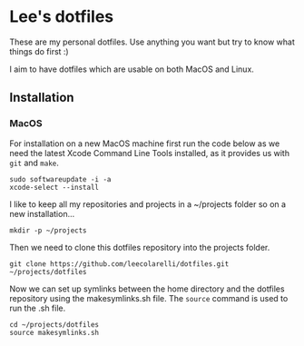 # Lee's dotfiles

These are my personal dotfiles. Use anything you want but try to know what things do first :)

I aim to have dotfiles which are usable on both MacOS and Linux.

## Installation

### MacOS

For installation on a new MacOS machine first run the code below as we need the latest Xcode Command Line Tools installed, as it provides us with `git` and `make`.

```
sudo softwareupdate -i -a
xcode-select --install
```

I like to keep all my repositories and projects in a ~/projects folder so on a new installation...

`mkdir -p ~/projects`

Then we need to clone this dotfiles repository into the projects folder.

`git clone https://github.com/leecolarelli/dotfiles.git ~/projects/dotfiles`

Now we can set up symlinks between the home directory and the dotfiles repository using the makesymlinks.sh file. The `source` command is used to run the .sh file.

```
cd ~/projects/dotfiles
source makesymlinks.sh
```
